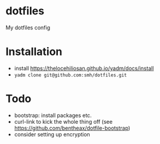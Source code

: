 # dotfiles
My dotfiles config

# Installation
- install https://thelocehiliosan.github.io/yadm/docs/install
- `yadm clone git@github.com:smh/dotfiles.git`

# Todo
  - bootstrap: install packages etc.
  - curl-link to kick the whole thing off (see https://github.com/bentheax/dotfile-bootstrap)
  - consider setting up encryption
